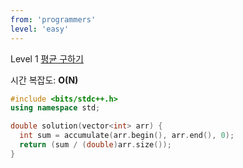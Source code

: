 ```yaml
---
from: 'programmers'
level: 'easy'
---
```


Level 1 [평균 구하기](https://programmers.co.kr/learn/courses/30/lessons/12944)

시간 복잡도: **O(N)**

```cpp
#include <bits/stdc++.h>
using namespace std;

double solution(vector<int> arr) {
  int sum = accumulate(arr.begin(), arr.end(), 0);
  return (sum / (double)arr.size());
}
```